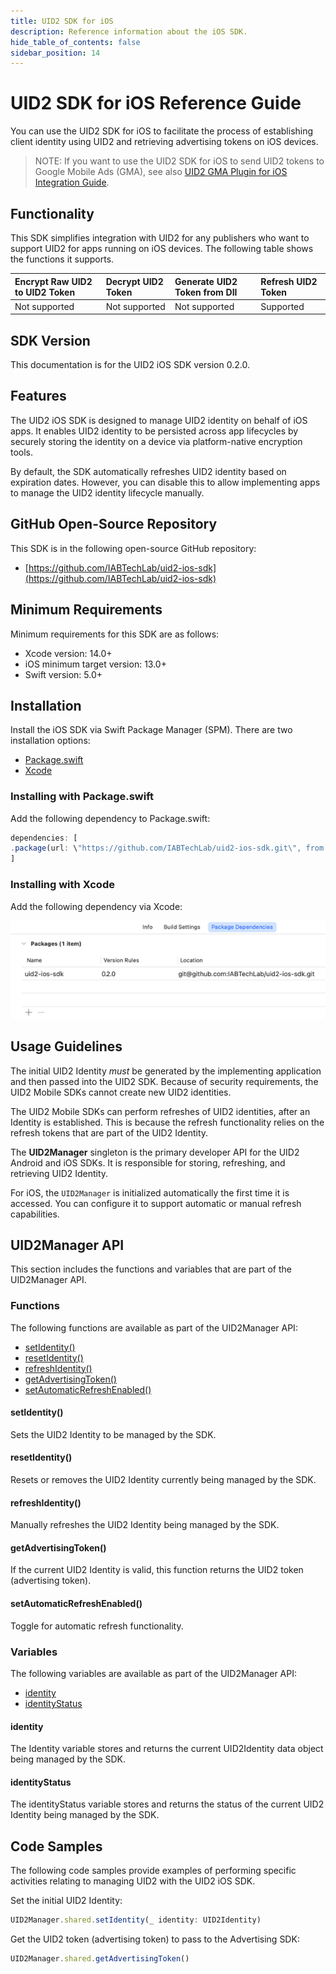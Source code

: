 ```yaml
---
title: UID2 SDK for iOS
description: Reference information about the iOS SDK.
hide_table_of_contents: false
sidebar_position: 14
---
```


# UID2 SDK for iOS Reference Guide

<!-- This guide includes the following information:

- [Functionality](#functionality)
- [SDK Version](#sdk-version)
- [Features](#features)
- [GitHub Open-Source Repository](#github-open-source-repository)
- [Minimum Requirements](#minimum-requirements)
- [Installation](#installation)
  -  [Installing with Gradle ](#installing-with-gradle)
  -  [Installing with Maven ](#installing-with-maven)
- [Usage Guidelines](#usage-guidelines)
- [UID2Manager API](#uid2manager-api)
  -  [Functions](#functions)
  -  [Variables](#variables)
- [Android Initialization](#android-initialization)
- [Code Samples](#code-samples) -->

You can use the UID2 SDK for iOS to facilitate the process of establishing client identity using UID2 and retrieving advertising tokens on iOS devices.

>NOTE: If you want to use the UID2 SDK for iOS to send UID2 tokens to Google Mobile Ads (GMA), see also [UID2 GMA Plugin for iOS Integration Guide](../guides/mobile-plugin-gma-ios.md).

## Functionality

This SDK simplifies integration with UID2 for any publishers who want to support UID2 for apps running on iOS devices. The following table shows the functions it supports.

| Encrypt Raw UID2 to UID2 Token | Decrypt UID2 Token | Generate UID2 Token from DII | Refresh UID2 Token |
| :--- | :--- | :--- | :--- |
| Not supported | Not supported | Not supported | Supported |

## SDK Version

<!-- As of 2023-07-15 -->

This documentation is for the UID2 iOS SDK version 0.2.0.

## Features

The UID2 iOS SDK is designed to manage UID2 identity on behalf of iOS apps. It enables UID2 identity to be persisted across app lifecycles by securely storing the identity on a device via platform-native encryption tools.

By default, the SDK automatically refreshes UID2 identity based on expiration dates. However, you can disable this to allow implementing apps to manage the UID2 identity lifecycle manually.

## GitHub Open-Source Repository

This SDK is in the following open-source GitHub repository:

- [https://github.com/IABTechLab/uid2-ios-sdk](https://github.com/IABTechLab/uid2-ios-sdk)

## Minimum Requirements

Minimum requirements for this SDK are as follows:

- Xcode version: 14.0+
- iOS	minimum target version: 13.0+	
- Swift version: 5.0+

<!-- See also: [Requirements](https://github.com/IABTechLab/uid2-ios-sdk/blob/main/README.md#requirements). -->

## Installation

Install the iOS SDK via Swift Package Manager (SPM). There are two installation options:

-   [Package.swift](#installing-with-packageswift)
-   [Xcode](#installing-with-xcode)

### Installing with Package.swift

Add the following dependency to Package.swift:

``` javascript
dependencies: [
.package(url: \"https://github.com/IABTechLab/uid2-ios-sdk.git\", from: "0.2.0"),
]
```

### Installing with Xcode

Add the following dependency via Xcode:

![Xcode Dependency](images/xcode-uid2-ios-sdk.png)

## Usage Guidelines

The initial UID2 Identity *must* be generated by the implementing application and then passed into the UID2 SDK. Because of security requirements, the UID2 Mobile SDKs cannot create new UID2 identities.

The UID2 Mobile SDKs can perform refreshes of UID2 identities, after an Identity is established. This is because the refresh functionality relies on the refresh tokens that are part of the UID2 Identity.

The **UID2Manager** singleton is the primary developer API for the UID2 Android and iOS SDKs. It is responsible for storing, refreshing, and retrieving UID2 Identity.

For iOS, the `UID2Manager` is initialized automatically the first time it is accessed. You can configure it to support automatic or manual refresh capabilities.

## UID2Manager API

This section includes the functions and variables that are part of the UID2Manager API.

### Functions

The following functions are available as part of the UID2Manager API:
- [setIdentity()](#setidentity)
- [resetIdentity()](#resetidentity)
- [refreshIdentity()](#refreshidentity)
- [getAdvertisingToken()](#getadvertisingtoken)
- [setAutomaticRefreshEnabled()](#setautomaticrefreshenabled)

#### setIdentity()

Sets the UID2 Identity to be managed by the SDK.

#### resetIdentity()

Resets or removes the UID2 Identity currently being managed by the SDK.

#### refreshIdentity()

Manually refreshes the UID2 Identity being managed by the SDK.

#### getAdvertisingToken()

If the current UID2 Identity is valid, this function returns the UID2 token (advertising token).

#### setAutomaticRefreshEnabled()

Toggle for automatic refresh functionality.

### Variables

The following variables are available as part of the UID2Manager API:

- [identity](#identity)
- [identityStatus](#identitystatus)

#### identity

The Identity variable stores and returns the current UID2Identity data object being managed by the SDK.

#### identityStatus

The identityStatus variable stores and returns the status of the current UID2 Identity being managed by the SDK.

## Code Samples

The following code samples provide examples of performing specific activities relating to managing UID2 with the UID2 iOS SDK.

Set the initial UID2 Identity:

``` javascript
UID2Manager.shared.setIdentity(_ identity: UID2Identity)
```

Get the UID2 token (advertising token) to pass to the Advertising SDK:

``` javascript
UID2Manager.shared.getAdvertisingToken()
```
